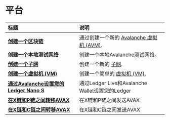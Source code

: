# 平台

| 标题 | 说明 |
| :--- | :--- |
| [**创建一个区块链**](create-a-new-blockchain.md) | 通过创建一个新的 [Avalanche 虚拟机 \(AVM\)](../../../learn/platform-overview/#exchange-chain-x-chain). |
| [**创建一个本地测试网络**](create-a-local-test-network.md) | 创建一个本地Avalanche测试网络。 |
| [**创建一个子网**](create-a-subnet.md) | 创建一个新的 [子网](../../../learn/platform-overview/#subnets). |
| [**创建一个虚拟机 \(VM\)**](create-a-virtual-machine-vm.md) | 创建一个简单的 [虚拟机 \(VM\)](../../../learn/platform-overview/#virtual-machines). |
| [**通过Avalanche设置您的Ledger Nano S**](setup-your-ledger-nano-s-with-avalanche.md) | 通过Ledger Live和Avalanche Wallet设置您的Ledger |
| [**在X链和P链之间转移AVAX**](transfer-avax-between-x-chain-and-p-chain.md) | 在X链和P链之间发送AVAX |
| [**在X链和C链之间转移AVAX**](https://github.com/ava-labs/avalanche-docs/tree/e5dbc74ad73488ae633c3ce49704b98e32e7d5c4/build/tutorials/platform/transfer-avax-between-x-chain-and-c-chain.md) | 在X链和C链之间发送AVAX |

<!--stackedit_data:
eyJoaXN0b3J5IjpbMTg4MTM0Njg1Ml19
-->